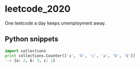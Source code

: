 # leetcode_2020
One leetcode a day keeps unemployment away. 


## Python snippets 

```python
import collections 
print collections.Counter(['a', 'b', 'c', 'a', 'b', 'b']) 
--> {a: 2, b: 3, c: 1} 
```



